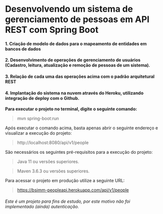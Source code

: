 # Desenvolvendo um sistema de gerenciamento de pessoas em API REST com Spring Boot

#### 1. Criação de modelo de dados para o mapeamento de entidades em bancos de dados
#### 2. Desenvolvimento de operações de gerenciamento de usuários (Cadastro, leitura, atualização e remoção de pessoas de um sistema).
#### 3. Relação de cada uma das operações acima com o padrão arquitetural REST
#### 4. Implantação do sistema na nuvem através do Heroku, utilizando integração de deploy com o Github.


**Para executar o projeto no terminal, digite o seguinte comando:**

> mvn spring-boot:run 

Após executar o comando acima, basta apenas abrir o seguinte endereço e visualizar a execução do projeto:

> http://localhost:8080/api/v1/people

São necessários os seguintes pré-requisitos para a execução do projeto:

> Java 11 ou versões superiores.

> Maven 3.6.3 ou versões superiores.

Para acessar o projeto em produção utilize a seguinte URL:

> https://bsimm-peopleapi.herokuapp.com/api/v1/people


###### Este é um projeto para fins de estudo, por este motivo não foi implementado (ainda) autenticação.
